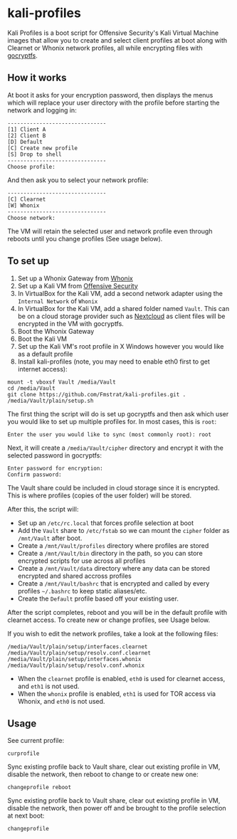 # kali-profiles
Kali Profiles is a boot script for Offensive Security's Kali Virtual Machine images that allow you to create and select client profiles at boot along with Clearnet or Whonix network profiles, all while encrypting files with [gocryptfs](https://nuetzlich.net/gocryptfs/).

## How it works

At boot it asks for your encryption password, then displays the menus which will replace your user directory with the profile before starting the network and logging in:
```
-------------------------------
[1] Client A
[2] Client B
[D] Default
[C] Create new profile
[S] Drop to shell
-------------------------------
Choose profile: 
```

And then ask you to select your network profile:
```
-------------------------------
[C] Clearnet
[W] Whonix
-------------------------------
Choose network: 
```
The VM will retain the selected user and network profile even through reboots until you change profiles (See usage below).


## To set up
1) Set up a Whonix Gateway from [Whonix](https://www.whonix.org/download/)
2) Set up a Kali VM from [Offensive Security](https://www.offensive-security.com/kali-linux-vm-vmware-virtualbox-image-download/)
3) In VirtualBox for the Kali VM, add a second network adapter using the `Internal Network` of `Whonix`
4) In VirtualBox for the Kali VM, add a shared folder named `Vault`. This can be on a cloud storage provider such as [Nextcloud](https://nextcloud.com/) as client files will be encrypted in the VM with gocryptfs.
4) Boot the Whonix Gateway
5) Boot the Kali VM
6) Set up the Kali VM's root profile in X Windows however you would like as a default profile
7) Install kali-profiles (note, you may need to enable eth0 first to get internet access):
```
mount -t vboxsf Vault /media/Vault
cd /media/Vault
git clone https://github.com/Fmstrat/kali-profiles.git .
/media/Vault/plain/setup.sh
```

The first thing the script will do is set up gocryptfs and then ask which user you would like to set up multiple profiles for. In most cases, this is `root`:
```
Enter the user you would like to sync (most commonly root): root
```

Next, it will create a `/media/Vault/cipher` directory and encrypt it with the selected password in gocryptfs:
```
Enter password for encryption: 
Confirm password: 
```
The Vault share could be included in cloud storage since it is encrypted. This is where profiles (copies of the user folder) will be stored.

After this, the script will:
- Set up an `/etc/rc.local` that forces profile selection at boot
- Add the `Vault` share to `/etc/fstab` so we can mount the `cipher` folder as `/mnt/Vault` after boot.
- Create a `/mnt/Vault/profiles` directory where profiles are stored
- Create a `/mnt/Vault/bin` directory in the path, so you can store encrypted scripts for use across all profiles
- Create a `/mnt/Vault/data` directory where any data can be stored encrypted and shared accross profiles
- Create a `/mnt/Vault/bashrc` that is encrypted and called by every profiles `~/.bashrc` to keep static aliases/etc.
- Create the `Default` profile based off your existing user.

After the script completes, reboot and you will be in the default profile with clearnet access. To create new or change profiles, see Usage below.

If you wish to edit the network profiles, take a look at the following files:
```
/media/Vault/plain/setup/interfaces.clearnet
/media/Vault/plain/setup/resolv.conf.clearnet
/media/Vault/plain/setup/interfaces.whonix
/media/Vault/plain/setup/resolv.conf.whonix
```
- When the `clearnet` profile is enabled, `eth0` is used for clearnet access, and `eth1` is not used.
- When the `whonix` profile is enabled, `eth1` is used for TOR access via Whonix, and `eth0` is not used.


## Usage

See current profile:
```
curprofile
```

Sync existing profile back to Vault share, clear out existing profile in VM, disable the network, then reboot to change to or create new one:
```
changeprofile reboot
```

Sync existing profile back to Vault share, clear out existing profile in VM, disable the network, then power off and be brought to the profile selection at next boot:
```
changeprofile
```
